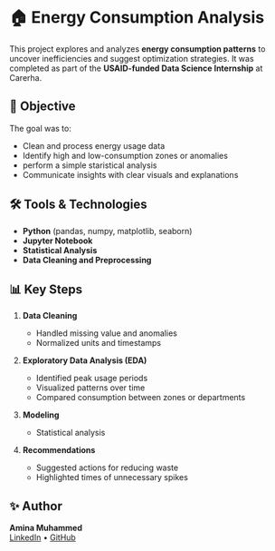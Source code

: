 # 🏠 Energy Consumption Analysis

This project explores and analyzes **energy consumption patterns** to uncover inefficiencies and suggest optimization strategies. It was completed as part of the **USAID-funded Data Science Internship** at Carerha.

## 📌 Objective

The goal was to:
- Clean and process energy usage data
- Identify high and low-consumption zones or anomalies
- perform a simple staristical analysis
- Communicate insights with clear visuals and explanations

## 🛠️ Tools & Technologies

- **Python** (pandas, numpy, matplotlib, seaborn)
- **Jupyter Notebook**
- **Statistical Analysis**
- **Data Cleaning and Preprocessing**

## 📊 Key Steps

1. **Data Cleaning**
   - Handled missing value and anomalies
   - Normalized units and timestamps

2. **Exploratory Data Analysis (EDA)**
   - Identified peak usage periods
   - Visualized patterns over time
   - Compared consumption between zones or departments

3. **Modeling**
   - Statistical analysis

4. **Recommendations**
   - Suggested actions for reducing waste
   - Highlighted times of unnecessary spikes

## ✨ Author

**Amina Muhammed**  
[LinkedIn](https://www.linkedin.com/in/amina-muhammed) • [GitHub](https://github.com/AM-ina99)

